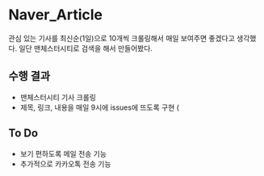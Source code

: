 # Naver_Article
관심 있는 기사를 최신순(1일)으로 10개씩 크롤링해서 매일 보여주면 좋겠다고 생각했다.
일단 맨체스터시티로 검색을 해서 만들어봤다.

## 수행 결과
- 맨체스터시티 기사 크롤링
- 제목, 링크, 내용을 매일 9시에 issues에 뜨도록 구현 (

## To Do
- 보기 편하도록 메일 전송 기능
- 추가적으로 카카오톡 전송 기능
